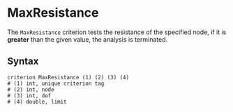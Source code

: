 # MaxResistance

The `MaxResistance` criterion tests the resistance of the specified node, if it is **greater** than the given value, the
analysis is terminated.

## Syntax

```
criterion MaxResistance (1) (2) (3) (4)
# (1) int, unique criterion tag
# (2) int, node
# (3) int, dof
# (4) double, limit
```
